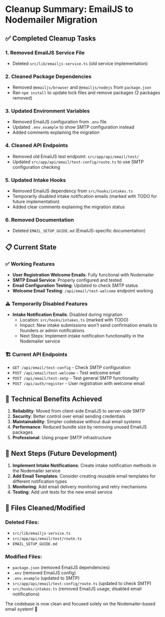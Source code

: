# Cleanup Summary: EmailJS to Nodemailer Migration

## ✅ Completed Cleanup Tasks

### 1. **Removed EmailJS Service File**
- Deleted `src/lib/emailjs-service.ts` (old service implementation)

### 2. **Cleaned Package Dependencies**
- Removed `@emailjs/browser` and `@emailjs/nodejs` from `package.json`
- Ran `npm install` to update lock files and remove packages (2 packages removed)

### 3. **Updated Environment Variables**
- Removed EmailJS configuration from `.env` file
- Updated `.env.example` to show SMTP configuration instead
- Added comments explaining the migration

### 4. **Cleaned API Endpoints**
- Removed old EmailJS test endpoint: `src/app/api/email/test/`
- Updated `src/app/api/email/test-config/route.ts` to use SMTP configuration checking

### 5. **Updated Intake Hooks**
- Removed EmailJS dependency from `src/hooks/intakes.ts`
- Temporarily disabled intake notification emails (marked with TODO for future implementation)
- Added clear comments explaining the migration status

### 6. **Removed Documentation**
- Deleted `EMAIL_SETUP_GUIDE.md` (EmailJS-specific documentation)

## 📋 Current State

### ✅ Working Features
- **User Registration Welcome Emails**: Fully functional with Nodemailer
- **SMTP Email Service**: Properly configured and tested
- **Email Configuration Testing**: Updated to check SMTP status
- **Welcome Email Testing**: `/api/email/test-welcome` endpoint working

### ⚠️ Temporarily Disabled Features
- **Intake Notification Emails**: Disabled during migration
  - Location: `src/hooks/intakes.ts` (marked with TODO)
  - Impact: New intake submissions won't send confirmation emails to founders or admin notifications
  - Next Steps: Implement intake notification functionality in the Nodemailer service

### 🏗️ Current API Endpoints
- `GET /api/email/test-config` - Check SMTP configuration
- `POST /api/email/test-welcome` - Test welcome email
- `POST /api/email/test-smtp` - Test general SMTP functionality
- `POST /api/auth/register` - User registration with welcome email

## 🔧 Technical Benefits Achieved

1. **Reliability**: Moved from client-side EmailJS to server-side SMTP
2. **Security**: Better control over email sending credentials
3. **Maintainability**: Simpler codebase without dual email systems
4. **Performance**: Reduced bundle size by removing unused EmailJS packages
5. **Professional**: Using proper SMTP infrastructure

## 📝 Next Steps (Future Development)

1. **Implement Intake Notifications**: Create intake notification methods in the Nodemailer service
2. **Add Email Templates**: Consider creating reusable email templates for different notification types
3. **Monitoring**: Add email delivery monitoring and retry mechanisms
4. **Testing**: Add unit tests for the new email service

## 🧹 Files Cleaned/Modified

### Deleted Files:
- `src/lib/emailjs-service.ts`
- `src/app/api/email/test/route.ts`
- `EMAIL_SETUP_GUIDE.md`

### Modified Files:
- `package.json` (removed EmailJS dependencies)
- `.env` (removed EmailJS config)
- `.env.example` (updated to SMTP)
- `src/app/api/email/test-config/route.ts` (updated to check SMTP)
- `src/hooks/intakes.ts` (removed EmailJS usage, disabled email notifications)

The codebase is now clean and focused solely on the Nodemailer-based email system! 🚀

